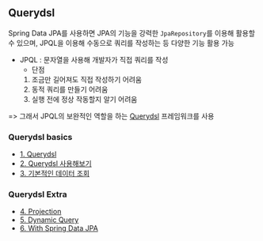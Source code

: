 ## Querydsl
Spring Data JPA를 사용하면 JPA의 기능을 강력한 `JpaRepository`를 이용해 활용할 수 있으며, JPQL을 이용해 수동으로 쿼리를 작성하는 등 다양한 기능 활용 가능
 
- JPQL : 문자열을 사용해 개발자가 직접 쿼리를 작성
  - 단점 
  1. 조금만 길어져도 직접 작성하기 어려움
  2. 동적 쿼리를 만들기 어려움
  3. 실행 전에 정상 작동할지 알기 어려움


=> 그래서 JPQL의 보완적인 역할을 하는 [Querydsl](https://querydsl.com/) 프레임워크를 사용

### Querydsl basics
- [1. Querydsl](1.Querydsl.md)
- [2. Querydsl 사용해보기](2.Querydsl-use.md)
- [3. 기본적인 데이터 조회](3.기본적인_데이터조회.md)

### Querydsl Extra
- [4. Projection](4.Projection.md)
- [5. Dynamic Query](5.Dynamic_Query.md)
- [6. With Spring Data JPA](6.With_Spring_Data_JPA.md)